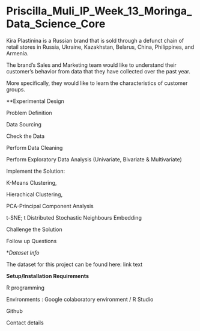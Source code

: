 # Priscilla_Muli_IP_Week_13_Moringa_Data_Science_Core

Kira Plastinina is a Russian brand that is sold through a defunct chain of retail stores in Russia, Ukraine, Kazakhstan, Belarus, China, Philippines, and Armenia.

The brand’s Sales and Marketing team would like to understand their customer’s behavior from data that they have collected over the past year.

More specifically, they would like to learn the characteristics of customer groups.

**Experimental Design

Problem Definition

Data Sourcing

Check the Data

Perform Data Cleaning

Perform Exploratory Data Analysis (Univariate, Bivariate & Multivariate)

Implement the Solution:

K-Means Clustering,

Hierachical Clustering,

PCA-Principal Component Analysis

t-SNE; t Distributed Stochastic Neighbours Embedding

Challenge the Solution

Follow up Questions

**Dataset Info*

The dataset for this project can be found here: link text

**Setup/Installation Requirements**

R programming

Environments : Google colaboratory environment / R Studio

Github

Contact details
